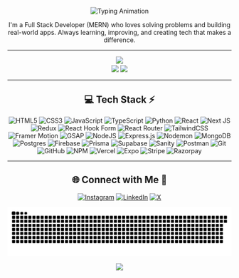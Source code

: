 <!-- Intro -->
<p align="center">
  <img src="https://readme-typing-svg.herokuapp.com?font=Fira+Code&size=30&pause=1000&color=a270f8&center=true&vCenter=true&width=600&lines=Hello+there!;I'm+Yash+Bhut" alt="Typing Animation" />
</p>
<p align="center">
  I'm a Full Stack Developer (MERN) who loves solving problems and building real-world apps. Always learning, improving, and creating tech that makes a difference.
</p>

---

<!-- Stats -->
<div align="center">
  <img src="https://github-readme-stats.vercel.app/api?username=Yashh1524&theme=aura&hide_border=true&include_all_commits=true&count_private=ture" width="55%" /> </br>
  <img src="https://github-readme-streak-stats.herokuapp.com/?user=Yashh1524&theme=aura&hide_border=true" width="50%" />
  <img src="https://github-readme-stats.vercel.app/api/top-langs/?username=Yashh1524&theme=aura&hide_border=true&include_all_commits=true&count_private=true&layout=compact" width="36%" /> </br>
</div>

---

<!-- Tech Stack -->
<div align="center">
  
## 💻 Tech Stack ⚡
![HTML5](https://img.shields.io/badge/html5-%23E34F26.svg?style=for-the-badge&logo=html5&logoColor=white)
![CSS3](https://img.shields.io/badge/css3-%231572B6.svg?style=for-the-badge&logo=css3&logoColor=white)
![JavaScript](https://img.shields.io/badge/javascript-%23323330.svg?style=for-the-badge&logo=javascript&logoColor=%23F7DF1E)
![TypeScript](https://img.shields.io/badge/typescript-%23007ACC.svg?style=for-the-badge&logo=typescript&logoColor=white)
![Python](https://img.shields.io/badge/python-3670A0?style=for-the-badge&logo=python&logoColor=ffdd54)
![React](https://img.shields.io/badge/react-%2320232a.svg?style=for-the-badge&logo=react&logoColor=%2361DAFB)
![Next JS](https://img.shields.io/badge/Next-black?style=for-the-badge&logo=next.js&logoColor=white)
![Redux](https://img.shields.io/badge/redux-%23593d88.svg?style=for-the-badge&logo=redux&logoColor=white)
![React Hook Form](https://img.shields.io/badge/React%20Hook%20Form-%23EC5990.svg?style=for-the-badge&logo=reacthookform&logoColor=white)
![React Router](https://img.shields.io/badge/React_Router-CA4245?style=for-the-badge&logo=react-router&logoColor=white)
![TailwindCSS](https://img.shields.io/badge/tailwindcss-%2338B2AC.svg?style=for-the-badge&logo=tailwind-css&logoColor=white)
![Framer Motion](https://img.shields.io/badge/Framer%20Motion-0055FF?style=for-the-badge&logo=framer&logoColor=white)
![GSAP](https://img.shields.io/badge/GSAP-88CE02?style=for-the-badge&logo=greensock&logoColor=white)
![NodeJS](https://img.shields.io/badge/node.js-6DA55F?style=for-the-badge&logo=node.js&logoColor=white)
![Express.js](https://img.shields.io/badge/express.js-%23404d59.svg?style=for-the-badge&logo=express&logoColor=%2361DAFB)
![Nodemon](https://img.shields.io/badge/NODEMON-%23323330.svg?style=for-the-badge&logo=nodemon&logoColor=%BBDEAD)
![MongoDB](https://img.shields.io/badge/MongoDB-%234ea94b.svg?style=for-the-badge&logo=mongodb&logoColor=white)
![Postgres](https://img.shields.io/badge/postgres-%23316192.svg?style=for-the-badge&logo=postgresql&logoColor=white)
![Firebase](https://img.shields.io/badge/firebase-a08021?style=for-the-badge&logo=firebase&logoColor=ffcd34)
![Prisma](https://img.shields.io/badge/Prisma-3982CE?style=for-the-badge&logo=Prisma&logoColor=white)
![Supabase](https://img.shields.io/badge/Supabase-3ECF8E?style=for-the-badge&logo=supabase&logoColor=white)
![Sanity](https://img.shields.io/badge/Sanity-FF4A3C?style=for-the-badge&logo=sanity&logoColor=white)
![Postman](https://img.shields.io/badge/Postman-FF6C37?style=for-the-badge&logo=postman&logoColor=white)
![Git](https://img.shields.io/badge/git-%23F05033.svg?style=for-the-badge&logo=git&logoColor=white)
![GitHub](https://img.shields.io/badge/github-%23121011.svg?style=for-the-badge&logo=github&logoColor=white)
![NPM](https://img.shields.io/badge/NPM-%23CB3837.svg?style=for-the-badge&logo=npm&logoColor=white)
![Vercel](https://img.shields.io/badge/vercel-%23000000.svg?style=for-the-badge&logo=vercel&logoColor=white)
![Expo](https://img.shields.io/badge/Expo-000020?style=for-the-badge&logo=expo&logoColor=white)
![Stripe](https://img.shields.io/badge/Stripe-008CDD?style=for-the-badge&logo=stripe&logoColor=white)
![Razorpay](https://img.shields.io/badge/Razorpay-02042B?style=for-the-badge&logo=razorpay&logoColor=white)


</div>

---

<!-- Social connections -->
<div align="center">

## 🌐 Connect with Me 🍬

[![Instagram](https://img.shields.io/badge/Instagram-%23E4405F.svg?logo=Instagram&logoColor=white)](https://www.instagram.com/dev.yashh1524/) [![LinkedIn](https://img.shields.io/badge/LinkedIn-%230077B5.svg?logo=linkedin&logoColor=white)](https://www.linkedin.com/in/yashh1524/) [![X](https://img.shields.io/badge/X-black.svg?logo=X&logoColor=white)](https://x.com/YaShh1524)

</div>


<picture>
  <source media="(prefers-color-scheme: dark)" srcset="https://raw.githubusercontent.com/Yashh1524/Yashh1524/output/github-snake-dark.svg" />
  <source media="(prefers-color-scheme: light)" srcset="https://raw.githubusercontent.com/Yashh1524/Yashh1524/output/github-snake.svg" />
  <img alt="github-snake" src="https://raw.githubusercontent.com/Yashh1524/Yashh1524/output/github-snake.svg" />
</picture>


<!-- Visit Counter -->
<div align="center">
  
  [![](https://visitcount.itsvg.in/api?id=Yashh1524&icon=10&color=6)](https://visitcount.itsvg.in)
</div>
